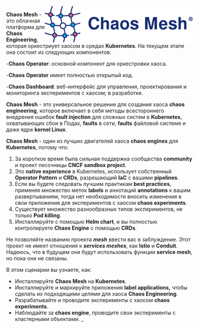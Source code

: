 <img align="right" width="400" src="./assets/chaos-mesh.png">

**Chaos Mesh** - это облачная платформа для **Chaos Engineering**, которая оркестриует хаосом в средах **Kubernetes**. На текущем этапе она состоит из следующих компонентов:

-**Chaos Operator**: основной компонент для оркестровки хаоса.  

-**Chaos Operator** имеет полностью открытый код.  

-**Chaos Dashboard**: веб-интерфейс для управления, проектирования и мониторинга экспериментов с хаосом; в разработке.


**Chaos Mesh** - это универсальное решение для создания хаоса **chaos engineering**, которое включает в себя методы всестороннего внедрения ошибок **fault injection** для сложных систем в **Kubernetes**, охватывающих сбои в Подах, **faults** в сети, **faults** файловой системе и даже ядре **kernel Linux**.

**Chaos Mesh** - один из лучших двигателей хаоса **chaos engines** для **Kubernetes**, потому что:

1. За короткое время была сильная поддержка сообщества **community** и проект песочницы **CNCF sandbox project**.
1. Это **native experience** в Kubernetes, использует собственный **Operator Pattern** и **CRDs**, разрешающий **IaC** с вашими **pipelines**.
1. Если вы будете следовать лучшим практикам **best practices**, применяя множество меток **labels** и аннотаций **annotations** к вашим развертываниям, тогда нет необходимости вносить изменения в свои приложения для экспериментов с хаосом **chaos experiments**.
1. Существует множество разнообразных типов экспериментов, не только **Pod killing**.
1. Инсталлируйте с помощью **Helm chart**, и вы полностью контролируете **Chaos Engine** с помощью **CRDs**.

Не позволяйте названию проекта **_mesh_** ввести вас в заблуждение. Этот проект не имеет отношения к **_services meshes_**, как **Istio** и **Conduit**. 
Надеюсь, что в будущем они будут использовать функции **service mesh**, но пока они не связаны.

В этом сценарии вы узнаете, как:

- Инсталлируйте **Chaos Mesh** на **Kubernetes**.
- Инсталлируйте и маркируйте приложения **label applications,** чтобы сделать их подходящими целями для хаоса **Chaos Engineering**.
- Разрабатывайте и проводите эксперименты с хаосом **chaos experiments**.
- Наблюдайте за **chaos engine**, проводите свои эксперименты с кластерными объектами.
_
